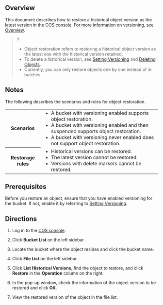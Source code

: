 ## Overview

This document describes how to restore a historical object version as the latest version in the COS console. For more information on versioning, see [Overview](https://intl.cloud.tencent.com/document/product/436/19883).

>? 
>- Object restoration refers to restoring a historical object version as the latest one with the historical version retained.
>- To delete a historical version, see [Setting Versioning](https://intl.cloud.tencent.com/document/product/436/19881) and [Deleting Objects](https://intl.cloud.tencent.com/document/product/436/13323).
>- Currently, you can only restore objects one by one instead of in batches.
>


## Notes

The following describes the scenarios and rules for object restoration.

<table>
	<tr><th>Scenarios</th><td><ul  style="margin: 0;"><li>A bucket with versioning enabled supports object restoration. </li><li>A bucket with versioning enabled and then suspended supports object restoration. </li><li>A bucket with versioning never enabled does not support object restoration. </li></ul></td></tr>
	<tr><th>Restorage rules</th><td><ul  style="margin: 0;"><li>Historical versions can be restored. </li><li>The latest version cannot be restored. </li><li>Versions with delete markers cannot be restored. </li></ul></td></tr>
</table>


## Prerequisites

Before you restore an object, ensure that you have enabled versioning for the bucket. If not, enable it by referring to [Setting Versioning](https://intl.cloud.tencent.com/document/product/436/19881).

## Directions

1. Log in to the [COS console](https://console.cloud.tencent.com/cos5).
2. Click **Bucket List** on the left sidebar.
3. Locate the bucket where the object resides and click the bucket name.
4. Click **File List** on the left sidebar.
5. Click **List Historical Versions**, find the object to restore, and click **Restore** in the **Operation** column on the right.

6. In the pop-up window, check the information of the object version to be restored and click **OK**.

7. View the restored version of the object in the file list.


